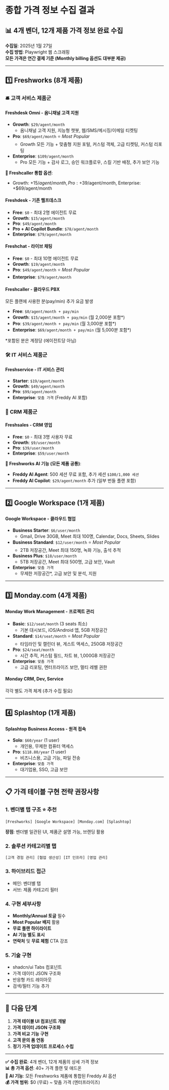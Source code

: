 # 종합 가격 정보 수집 결과

## 📊 4개 벤더, 12개 제품 가격 정보 완료 수집

**수집일**: 2025년 1월 27일  
**수집 방법**: Playwright 웹 스크래핑  
**모든 가격은 연간 결제 기준 (Monthly billing 옵션도 대부분 제공)**

---

## 1️⃣ **Freshworks** (8개 제품)

### 🛎️ **고객 서비스 제품군**

#### **Freshdesk Omni** - 옴니채널 고객 지원
- **Growth**: `$29/agent/month`
  - 옴니채널 고객 지원, 지능형 챗봇, 웹/SMS/메시징/이메일 티켓팅
- **Pro**: `$69/agent/month` ⭐ *Most Popular*
  - Growth 모든 기능 + 맞춤형 지원 포털, 커스텀 객체, 고급 티켓팅, 커스텀 리포팅
- **Enterprise**: `$109/agent/month`
  - Pro 모든 기능 + 감사 로그, 승인 워크플로우, 스킬 기반 배정, 추가 보안 기능

**📱 Freshcaller 통합 옵션**:
- Growth: +$15/agent/month, Pro: +$39/agent/month, Enterprise: +$69/agent/month

#### **Freshdesk** - 기존 헬프데스크
- **Free**: `$0` - 최대 2명 에이전트 무료
- **Growth**: `$15/agent/month`
- **Pro**: `$49/agent/month`
- **Pro + AI Copilot Bundle**: `$78/agent/month`
- **Enterprise**: `$79/agent/month`

#### **Freshchat** - 라이브 채팅
- **Free**: `$0` - 최대 10명 에이전트 무료
- **Growth**: `$19/agent/month`
- **Pro**: `$49/agent/month` ⭐ *Most Popular*
- **Enterprise**: `$79/agent/month`

#### **Freshcaller** - 클라우드 PBX
모든 플랜에 사용한 분(pay/min) 추가 요금 발생
- **Free**: `$0/agent/month + pay/min`
- **Growth**: `$15/agent/month + pay/min` (월 2,000분 포함*)
- **Pro**: `$39/agent/month + pay/min` (월 3,000분 포함*)
- **Enterprise**: `$69/agent/month + pay/min` (월 5,000분 포함*)

*포함된 분은 계정당 (에이전트당 아님)

### 🛠️ **IT 서비스 제품군**

#### **Freshservice** - IT 서비스 관리
- **Starter**: `$19/agent/month`
- **Growth**: `$49/agent/month`
- **Pro**: `$99/agent/month`
- **Enterprise**: `맞춤 가격` (Freddy AI 포함)

### 💼 **CRM 제품군**

#### **Freshsales** - CRM 영업
- **Free**: `$0` - 최대 3명 사용자 무료
- **Growth**: `$9/user/month`
- **Pro**: `$39/user/month`
- **Enterprise**: `$59/user/month`

**🤖 Freshworks AI 기능 (모든 제품 공통)**:
- **Freddy AI Agent**: 500 세션 무료 포함, 추가 세션 `$100/1,000 세션`
- **Freddy AI Copilot**: `$29/agent/month` 추가 (일부 번들 플랜 포함)

---

## 2️⃣ **Google Workspace** (1개 제품)

#### **Google Workspace** - 클라우드 협업
- **Business Starter**: `$6/user/month`
  - Gmail, Drive 30GB, Meet 최대 100명, Calendar, Docs, Sheets, Slides
- **Business Standard**: `$12/user/month` ⭐ *Most Popular*
  - 2TB 저장공간, Meet 최대 150명, 녹화 기능, 출석 추적
- **Business Plus**: `$18/user/month`
  - 5TB 저장공간, Meet 최대 500명, 고급 보안, Vault
- **Enterprise**: `맞춤 가격`
  - 무제한 저장공간*, 고급 보안 및 분석, 지원

---

## 3️⃣ **Monday.com** (4개 제품)

#### **Monday Work Management** - 프로젝트 관리
- **Basic**: `$12/seat/month` (3 seats 최소)
  - 기본 대시보드, iOS/Android 앱, 5GB 저장공간
- **Standard**: `$14/seat/month` ⭐ *Most Popular*
  - 타임라인 및 캘린더 뷰, 게스트 액세스, 250GB 저장공간
- **Pro**: `$24/seat/month`
  - 시간 추적, 커스텀 필드, 차트 뷰, 1,000GB 저장공간
- **Enterprise**: `맞춤 가격`
  - 고급 리포팅, 엔터프라이즈 보안, 멀티 레벨 권한

#### **Monday CRM, Dev, Service**
각각 별도 가격 체계 (추가 수집 필요)

---

## 4️⃣ **Splashtop** (1개 제품)

#### **Splashtop Business Access** - 원격 접속
- **Solo**: `$60/year` (1 user)
  - 개인용, 무제한 컴퓨터 액세스
- **Pro**: `$118.80/year` (1 user)
  - 비즈니스용, 고급 기능, 파일 전송
- **Enterprise**: `맞춤 가격`
  - 대기업용, SSO, 고급 보안

---

## 📋 가격 테이블 구현 전략 권장사항

### 1. **벤더별 탭 구조** ⭐ 추천
```
[Freshworks] [Google Workspace] [Monday.com] [Splashtop]
```
**장점**: 벤더별 일관된 UI, 제품군 설명 가능, 브랜딩 활용

### 2. **솔루션 카테고리별 탭**
```
[고객 경험 관리] [협업 생산성] [IT 인프라] [영업 관리]
```

### 3. **하이브리드 접근**
- 메인: 벤더별 탭
- 서브: 제품 카테고리 필터

### 4. **구현 세부사항**
- **Monthly/Annual 토글** 필수
- **Most Popular 배지** 활용
- **무료 플랜 하이라이트**
- **AI 기능 별도 표시**
- **연락처** 및 **무료 체험** CTA 강조

### 5. **기술 구현**
- shadcn/ui Tabs 컴포넌트
- 가격 데이터 JSON 구조화
- 반응형 카드 레이아웃
- 검색/필터 기능 추가

---

## 🔄 다음 단계

1. **가격 테이블 UI 컴포넌트 개발**
2. **가격 데이터 JSON 구조화**
3. **가격 비교 기능 구현**
4. **고객 문의 폼 연동**
5. **정기 가격 업데이트 프로세스 수립**

---

**✅ 수집 완료**: 4개 벤더, 12개 제품의 상세 가격 정보  
**📊 총 가격 옵션**: 40+ 가격 플랜 및 애드온  
**🤖 AI 기능**: 모든 Freshworks 제품에 통합된 Freddy AI 옵션  
**💰 가격 범위**: $0 (무료) ~ 맞춤 가격 (엔터프라이즈)
